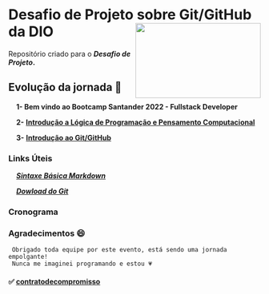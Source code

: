 # **Desafio de Projeto sobre Git/GitHub da DIO** <img align="right" src="https://lp.dio.me/wp-content/uploads/2022/03/capas-lp-santander.png" width="250" height="150">
Repositório criado para o **_Desafio de Projeto_.**  


## Evolução da jornada :facepunch:

&nbsp;&nbsp;&nbsp;&nbsp;**1- Bem vindo ao Bootcamp Santander 2022 - Fullstack Developer**

&nbsp;&nbsp;&nbsp;&nbsp;**2-** [**Introdução a Lógica de Programação e Pensamento Computacional**](https://github.com/Brayan-sant/Primeiro-repositorio-dio-desagio-GitHub/blob/main/Introdu%C3%A7%C3%A3o%20a%20Programa%C3%A7%C3%A3o%20e%20Pensamento%20Computacional/Anota%C3%A7%C3%B5es%20L%C3%B3gica%20de%20Programa%C3%A7%C3%A3o.txt)

&nbsp;&nbsp;&nbsp;&nbsp;**3-** [**Introdução ao Git/GitHub**](https://github.com/Brayan-sant/Primeiro-repositorio-dio-desagio-GitHub/blob/main/Indrodu%C3%A7%C3%A3o%20ao%20Git-GitHub/Anota%C3%A7%C3%B5es%20Git-GitHub.txt)


### Links Úteis
&nbsp;&nbsp;&nbsp;&nbsp;[*__Sintaxe Básica Markdown__*](https://www.markdownguide.org/basic-syntax/)

&nbsp;&nbsp;&nbsp;&nbsp;[*__Dowload do Git__*]( https://git-scm.com/downloads)

### Cronograma

### Agradecimentos :smile:
     Obrigado toda equipe por este evento, está sendo uma jornada empolgante! 
     Nunca me imaginei programando e estou 💗 


#### :white_check_mark: [**contratodecompromisso**](https://www.linkedin.com/in/brayan-souza-5ab83b187/)

[Campo de dúvidas:  <p style="color:blue">Make this text blue.<p>    ------ Gostaria de mudar a cor das letras. Tentei esta função mas parece que o arquivo markdown criado aqui no GitHub não tem suporte necessário para essa função-CSS]: #

